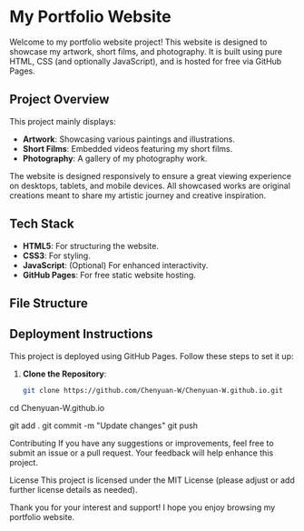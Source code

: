 # My Portfolio Website

Welcome to my portfolio website project! This website is designed to showcase my artwork, short films, and photography. It is built using pure HTML, CSS (and optionally JavaScript), and is hosted for free via GitHub Pages.

## Project Overview

This project mainly displays:
- **Artwork**: Showcasing various paintings and illustrations.
- **Short Films**: Embedded videos featuring my short films.
- **Photography**: A gallery of my photography work.

The website is designed responsively to ensure a great viewing experience on desktops, tablets, and mobile devices. All showcased works are original creations meant to share my artistic journey and creative inspiration.

## Tech Stack

- **HTML5**: For structuring the website.
- **CSS3**: For styling.
- **JavaScript**: (Optional) For enhanced interactivity.
- **GitHub Pages**: For free static website hosting.

## File Structure

## Deployment Instructions

This project is deployed using GitHub Pages. Follow these steps to set it up:

1. **Clone the Repository**:
   ```bash
   git clone https://github.com/Chenyuan-W/Chenyuan-W.github.io.git

cd Chenyuan-W.github.io

git add .
git commit -m "Update changes"
git push

Contributing
If you have any suggestions or improvements, feel free to submit an issue or a pull request. Your feedback will help enhance this project.

License
This project is licensed under the MIT License (please adjust or add further license details as needed).

Thank you for your interest and support! I hope you enjoy browsing my portfolio website.
